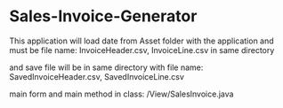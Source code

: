 # Sales-Invoice-Generator

This application will load date from Asset folder with the application and must be file name: InvoiceHeader.csv, InvoiceLine.csv in same directory

and save file will be in same directory with file name: SavedInvoiceHeader.csv, SavedInvoiceLine.csv

main form and main method in class: /View/SalesInvoice.java
